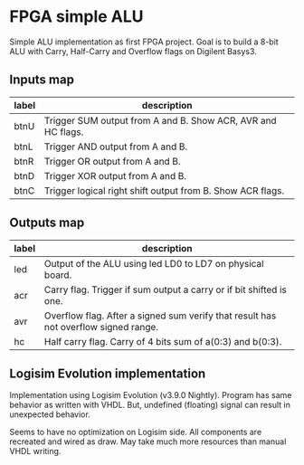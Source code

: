 # FPGA simple ALU

Simple ALU implementation as first FPGA project. Goal is to build a 8-bit ALU with Carry, Half-Carry and Overflow flags on Digilent Basys3.

## Inputs map

label|description
--|--
btnU|Trigger SUM output from A and B. Show ACR, AVR and HC flags.
btnL|Trigger AND output from A and B.
btnR|Trigger OR output from A and B.
btnD|Trigger XOR output from A and B.
btnC|Trigger logical right shift output from B. Show ACR flags.

## Outputs map

label|description
--|--
led|Output of the ALU using led LD0 to LD7 on physical board.
acr|Carry flag. Trigger if sum output a carry or if bit shifted is one.
avr|Overflow flag. After a signed sum verify that result has not overflow signed range.
hc|Half carry flag. Carry of 4 bits sum of a(0:3) and b(0:3).

## Logisim Evolution implementation

Implementation using Logisim Evolution (v3.9.0 Nightly). Program has same behavior as written with VHDL. But, undefined (floating) signal can result in unexpected behavior.

Seems to have no optimization on Logisim side. All components are recreated and wired as draw. May take much more resources than manual VHDL writing.
